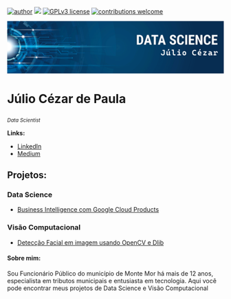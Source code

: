 [![author](https://img.shields.io/badge/author-juliocezar-red.svg)](https://www.linkedin.com/in/j%C3%BAlio-c%C3%A9zar-de-paula-0b64b8226) [![](https://img.shields.io/badge/python-3.7+-blue.svg)](https://www.python.org/downloads/release/python-365/) [![GPLv3 license](https://img.shields.io/badge/License-GPLv3-blue.svg)](http://perso.crans.org/besson/LICENSE.html) [![contributions welcome](https://img.shields.io/badge/contributions-welcome-brightgreen.svg?style=flat)](https://github.com/jcppaula/data_science/issues)

<p align="center">
  <img src="Logo.png" >
</p>

# Júlio Cézar de Paula
<sub>*Data Scientist*</sub>

**Links:**
* [LinkedIn](https://www.linkedin.com/in/j%C3%BAlio-c%C3%A9zar-de-paula-0b64b8226/)
* [Medium](https://medium.com/@jcp.paula17)


## Projetos:

### Data Science

* [Business Intelligence com Google Cloud Products](https://github.com/jcppaula/Business-Intelligence-com-Google-Cloud-Products/blob/main/Business_Intelligence_com_Google_Cloud_Products_21_02_23.ipynb)

### Visão Computacional

* [Detecção Facial em imagem usando OpenCV e Dlib](https://github.com/jcppaula/Deteccao_Facial_em_Imagem_com_Opencv_e_Dlib)


#### Sobre mim:

Sou Funcionário Público do município de Monte Mor há mais de 12 anos, especialista em tributos municipais e entusiasta em tecnologia. Aqui você pode encontrar meus projetos de Data Science e Visão Computacional
